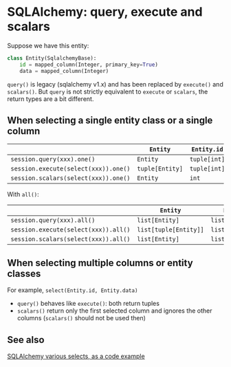 # SQLAlchemy: query, execute and scalars

Suppose we have this entity:

```python
class Entity(SqlalchemyBase):
    id = mapped_column(Integer, primary_key=True)
    data = mapped_column(Integer)
```

`query()` is legacy (sqlalchemy v1.x) and has been replaced by `execute()` and `scalars()`.
But `query` is not strictly equivalent to `execute` or `scalars`, the return types are a bit different.

## When selecting a single entity class or a single column

|                                     | `Entity`       | `Entity.id` |
|-------------------------------------|----------------|-------------|
| `session.query(xxx).one()`          | `Entity`       | `tuple[int]`|
| `session.execute(select(xxx)).one()`| `tuple[Entity]`| `tuple[int]`|
| `session.scalars(select(xxx)).one()`| `Entity`       | `int`       |

With `all()`:

|                                     | `Entity`             | `Entity.id`       |
|-------------------------------------|----------------------|-------------------|
| `session.query(xxx).all()`          | `list[Entity]`       | `list[tuple[int]]`|
| `session.execute(select(xxx)).all()`| `list[tuple[Entity]]`| `list[tuple[int]]`|
| `session.scalars(select(xxx)).all()`| `list[Entity]`       | `list[int]`       |


## When selecting multiple columns or entity classes

For example, `select(Entity.id, Entity.data)`

- `query()` behaves like `execute()`: both return tuples
- `scalars()` return only the first selected column and ignores the other columns (`scalars()` should not be used then)

## See also

[SQLAlchemy various selects, as a code example](sqlalchemy-various-select.py)

